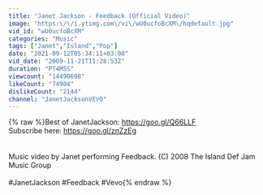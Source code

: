 ```yaml
---
title: "Janet Jackson - Feedback (Official Video)"
image: "https:\/\/i.ytimg.com\/vi\/wU0ucfoBcXM\/hqdefault.jpg"
vid_id: "wU0ucfoBcXM"
categories: "Music"
tags: ["Janet","Island","Pop"]
date: "2021-09-12T05:34:11+03:00"
vid_date: "2009-11-21T11:28:53Z"
duration: "PT4M5S"
viewcount: "14490698"
likeCount: "74904"
dislikeCount: "2144"
channel: "JanetJacksonVEVO"
---
```

{% raw %}Best of JanetJackson: <a rel="nofollow" target="blank" href="https://goo.gl/Q66LLF">https://goo.gl/Q66LLF</a><br />Subscribe here: <a rel="nofollow" target="blank" href="https://goo.gl/znZzEg">https://goo.gl/znZzEg</a><br /><br /><br />Music video by Janet performing Feedback. (C) 2008 The Island Def Jam Music Group<br /><br />#JanetJackson #Feedback #Vevo{% endraw %}
